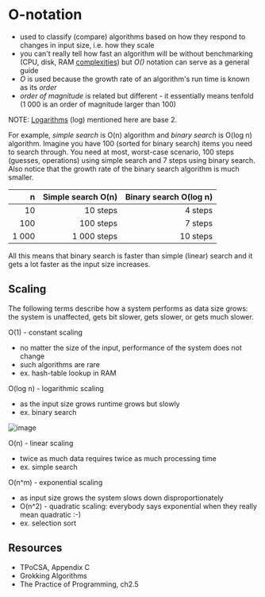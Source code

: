 # O-notation

* used to classify (compare) algorithms based on how they respond to changes in input size, i.e. how they scale
* you can't really tell how fast an algorithm will be without benchmarking (CPU, disk, RAM [complexities](http://queue.acm.org/detail.cfm?id=1814327)) but *O()* notation can serve as a general guide
* *O* is used because the growth rate of an algorithm's run time is known as its *order*
* *order of magnitude* is related but different - it essentially means tenfold (1 000 is an order of magnitude larger than 100)

NOTE: [Logarithms](https://www.rapidtables.com/calc/math/Log_Calculator.html) (log) mentioned here are base 2.

For example, *simple search* is O(n) algorithm and *binary search* is O(log n) algorithm. Imagine you have 100 (sorted for binary search) items you need to search through. You need at most, worst-case scenario, 100 steps (guesses, operations) using simple search and 7 steps using binary search. Also notice that the growth rate of the binary search algorithm is much smaller.

| n     | Simple search O(n) | Binary search O(log n) |
|------:|-------------------:|-----------------------:|
| 10    | 10 steps           | 4 steps                |
| 100   | 100 steps          | 7 steps                |
| 1 000 | 1 000 steps        | 10 steps               |

All this means that binary search is faster than simple (linear) search and it gets a lot faster as the input size increases.

## Scaling

The following terms describe how a system performs as data size grows: the system is unaffected, gets bit slower, gets slower, or gets much slower.

O(1) - constant scaling

* no matter the size of the input, performance of the system does not change
* such algorithms are rare
* ex. hash-table lookup in RAM

O(log n) - logarithmic scaling

* as the input size grows runtime grows but slowly
* ex. binary search

![image](https://user-images.githubusercontent.com/1047259/114350687-d1e13200-9b69-11eb-97e0-b0844da2bca7.png)

O(n) - linear scaling

* twice as much data requires twice as much processing time
* ex. simple search

O(n^m) - exponential scaling

* as input size grows the system slows down disproportionately
* O(n^2) - quadratic scaling: everybody says exponential when they really mean quadratic :-)
* ex. selection sort

## Resources

* TPoCSA, Appendix C
* Grokking Algorithms
* The Practice of Programming, ch2.5
